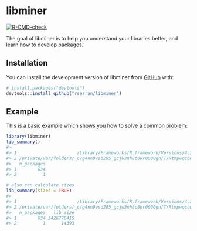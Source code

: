 
<!-- README.md is generated from README.Rmd. Please edit that file -->

# libminer

<!-- badges: start -->

[![R-CMD-check](https://github.com/rserran/libminer/actions/workflows/R-CMD-check.yaml/badge.svg)](https://github.com/rserran/libminer/actions/workflows/R-CMD-check.yaml)
<!-- badges: end -->

The goal of libminer is to help you understand your libraries better,
and learn how to develop packages.

## Installation

You can install the development version of libminer from
[GitHub](https://github.com/) with:

``` r
# install.packages("devtools")
devtools::install_github("rserran/libminer")
```

## Example

This is a basic example which shows you how to solve a common problem:

``` r
library(libminer)
lib_summary()
#>                                                                                      Library
#> 1                       /Library/Frameworks/R.framework/Versions/4.3-arm64/Resources/library
#> 2 /private/var/folders/_c/g4nn9vsd285_gcjw3nh8c8kr0000gn/T/Rtmpwqcbua/temp_libpathf4680a47b8
#>   n_packages
#> 1        634
#> 2          1

# also can calculate sizes
lib_summary(sizes = TRUE)
#>                                                                                      Library
#> 1                       /Library/Frameworks/R.framework/Versions/4.3-arm64/Resources/library
#> 2 /private/var/folders/_c/g4nn9vsd285_gcjw3nh8c8kr0000gn/T/Rtmpwqcbua/temp_libpathf4680a47b8
#>   n_packages   lib_size
#> 1        634 3426770415
#> 2          1      14393
```
